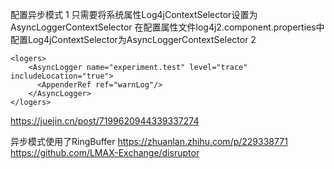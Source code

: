 

配置异步模式
1
只需要将系统属性Log4jContextSelector设置为AsyncLoggerContextSelector
在配置属性文件log4j2.component.properties中配置Log4jContextSelector为AsyncLoggerContextSelector
2
```
<logers>
    <AsyncLogger name="experiment.test" level="trace" includeLocation="true">
      <AppenderRef ref="warnLog"/>
    </AsyncLogger>
</logers>
```

https://juejin.cn/post/7199620944339337274


异步模式使用了RingBuffer
https://zhuanlan.zhihu.com/p/229338771
https://github.com/LMAX-Exchange/disruptor


